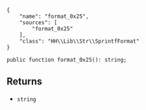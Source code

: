 ``` yamlmeta
{
    "name": "format_0x25",
    "sources": [
        "format_0x25"
    ],
    "class": "HH\\Lib\\Str\\SprintfFormat"
}
```




``` Hack
public function format_0x25(): string;
```




## Returns




+ ` string `
<!-- HHAPIDOC -->
